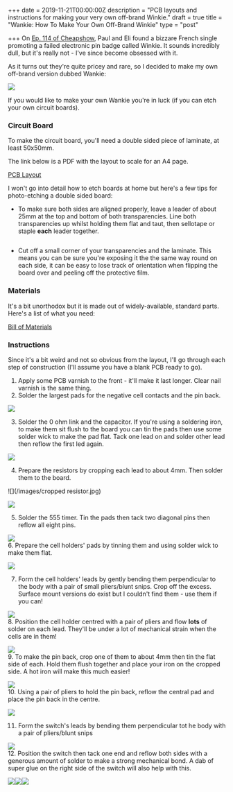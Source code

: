 +++
date = 2019-11-21T00:00:00Z
description = "PCB layouts and instructions for making your very own off-brand Winkie."
draft = true
title = "Wankie: How To Make Your Own Off-Brand Winkie"
type = "post"

+++
On [Ep. 114 of Cheapshow](https://www.thecheapshow.co.uk/ep-114-winkie), Paul and Eli found a bizzare French single promoting a failed electronic pin badge called Winkie. It sounds incredibly dull, but it's really not - I've since become obsessed with it.

As it turns out they're quite pricey and rare, so I decided to make my own off-brand version dubbed Wankie:

![](/images/finished-product.jpg)

If you would like to make your own Wankie you're in luck (if you can etch your own circuit boards).

### Circuit Board

To make the circuit board, you'll need a double sided piece of laminate, at least 50x50mm.

The link below is a PDF with the layout to scale for an A4 page.

[PCB Layout](https://drive.google.com/file/d/1G-mmLmWoUyeC-S6W-NTwl_hBmtrIUGoF/view?usp=sharing "PCB Layout")

I won't go into detail how to etch boards at home but here's a few tips for photo-etching a double sided board:

* To make sure both sides are aligned properly, leave a leader of about 25mm at the top and bottom of both transparencies. Line both transparencies up whilst holding them flat and taut, then sellotape or staple **each** leader together.

<img of transparency>

* Cut off a small corner of your transparencies and the laminate. This means you can be sure you're exposing it the the same way round on each side, it can be easy to lose track of orientation when flipping the board over and peeling off the protective film.

### Materials

It's a bit unorthodox but it is made out of widely-available, standard parts. Here's a list of what you need:

[Bill of Materials](https://docs.google.com/spreadsheets/d/1p3rOqLWnDMtnXX7NXCRcTw4L4Kr5cC3prt3LqJf37A0/edit?usp=sharing "Bill of Materials")

### Instructions

Since it's a bit weird and not so obvious from the layout, I'll go through each step of construction (I'll assume you have a blank PCB ready to go). 

1. Apply some PCB varnish to the front - it'll make it last longer. Clear nail varnish is the same thing. 
2. Solder the largest pads for the negative cell contacts and the pin back.

![](/images/soldering-1.jpg)

3. Solder the 0 ohm link and the capacitor. If you're using a soldering iron, to make them sit flush to the board you can tin the pads then use some solder wick to make the pad flat. Tack one lead on and solder other lead then reflow the first led again.

![](/images/soldering-2.jpg)

4. Prepare the resistors by cropping each lead to about 4mm. Then solder them to the board.

![](/images/cropped resistor.jpg)

![](/images/soldering-3.jpg)

5. Solder the 555 timer. Tin the pads then tack two diagonal pins then reflow all eight pins.

  
  
![](/images/soldering-4.jpg)  
6\. Prepare the cell holders' pads by tinning them and using solder wick to make them flat.

![](/images/soldering-5.jpg)

7. Form the cell holders' leads by gently bending them perpendicular to the body with a pair of small pliers/blunt snips. Crop off the excess. Surface mount versions do exist but I couldn't find them - use them if you can!

![](/images/cell-holder-folded.jpg)  
8\. Position the cell holder centred with a pair of pliers and flow **lots** of solder on each lead. They'll be under a lot of mechanical strain when the cells are in them!

![](/images/soldering-6.jpg)  
9\. To make the pin back, crop one of them to about 4mm then tin the flat side of each. Hold them flush together and place your iron on the cropped side. A hot iron will make this much easier!

![](/images/pin-back-assembly.jpg)  
10\. Using a pair of pliers to hold the pin back, reflow the central pad and place the pin back in the centre.

![](/images/soldering-7.jpg)

11. Form the switch's leads by bending them perpendicular tot he body with a pair of pliers/blunt snips

![](/images/dip-switch-bend.jpg)  
12\. Position the switch then tack one end and reflow both sides with a generous amount of solder to make a strong mechanical bond. A dab of super glue on the right side of the switch will also help with this.

![](/images/soldering-8.jpg)![](/images/tabs.jpg)![](/images/final-circuit-side.jpg)